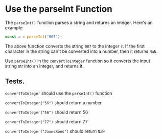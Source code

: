 # Use the parseInt Function

The `parseInt()` function parses a string and returns an integer. Here's an example:

```javascript
const a = parseInt("007");
```

The above function converts the string `007` to the integer `7`. If the first character in the string can't be converted into a number, then it returns `NaN`.

Use `parseInt()` in the `convertToInteger` function so it converts the input string str into an integer, and returns it.

## Tests.

`convertToInteger` should use the `parseInt()` function

`convertToInteger("56")` should return a number

`convertToInteger("56")` should return 56

`convertToInteger("77")` should return 77

`convertToInteger("JamesBond")` should return `NaN`

